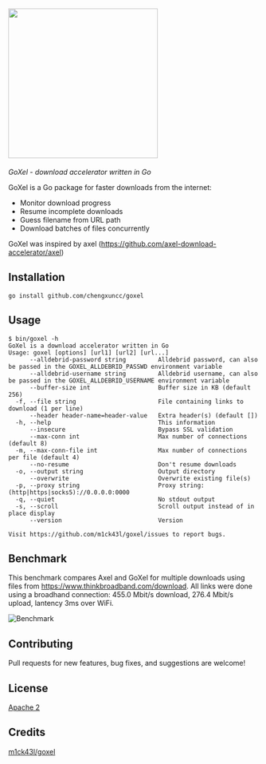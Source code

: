 # <img src="https://user-images.githubusercontent.com/918212/56085390-af18c780-5e42-11e9-9ae7-7ba453502ddb.png" width="300">

*GoXel - download accelerator written in Go*

GoXel is a Go package for faster downloads from the internet:

* Monitor download progress
* Resume incomplete downloads
* Guess filename from URL path
* Download batches of files concurrently

GoXel was inspired by axel (https://github.com/axel-download-accelerator/axel)

## Installation

```shell
go install github.com/chengxuncc/goxel
```

## Usage

```
$ bin/goxel -h
GoXel is a download accelerator written in Go
Usage: goxel [options] [url1] [url2] [url...]
      --alldebrid-password string         Alldebrid password, can also be passed in the GOXEL_ALLDEBRID_PASSWD environment variable                                                                                 
      --alldebrid-username string         Alldebrid username, can also be passed in the GOXEL_ALLDEBRID_USERNAME environment variable                                                                               
      --buffer-size int                   Buffer size in KB (default 256)
  -f, --file string                       File containing links to download (1 per line)
      --header header-name=header-value   Extra header(s) (default [])
  -h, --help                              This information
      --insecure                          Bypass SSL validation
      --max-conn int                      Max number of connections (default 8)
  -m, --max-conn-file int                 Max number of connections per file (default 4)
      --no-resume                         Don't resume downloads
  -o, --output string                     Output directory
      --overwrite                         Overwrite existing file(s)
  -p, --proxy string                      Proxy string: (http|https|socks5)://0.0.0.0:0000
  -q, --quiet                             No stdout output
  -s, --scroll                            Scroll output instead of in place display
      --version                           Version

Visit https://github.com/m1ck43l/goxel/issues to report bugs.
```

## Benchmark

This benchmark compares Axel and GoXel for multiple downloads using files from https://www.thinkbroadband.com/download.
All links were done using a broadhand connection: 455.0 Mbit/s download, 276.4 Mbit/s upload, lantency 3ms over WiFi.

![Benchmark](https://user-images.githubusercontent.com/918212/56504862-2e308e80-651a-11e9-96de-398bf263b060.png)


## Contributing

Pull requests for new features, bug fixes, and suggestions are welcome!

## License

[Apache 2](https://github.com/m1ck43l/goxel/blob/master/LICENSE)

## Credits

[m1ck43l/goxel](https://github.com/m1ck43l/goxel)